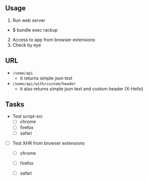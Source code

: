 ## Usage

1. Run web server
  - $ bundle exec rackup
2. Access to app from browser extensions
3. Check by eye

## URL

* `/some/api`
  - it returns simple json text
* `/some/api/with/custom/header`
  - it also returns simple json text and custom header (X-Hello)

## Tasks

* Test script-src
  - [ ] chrome
  - [ ] firefox
  - [ ] safari
* [ ] Test XHR from browser extensions
  - [ ] chrome
  - [ ] firefox
  - [ ] safari


